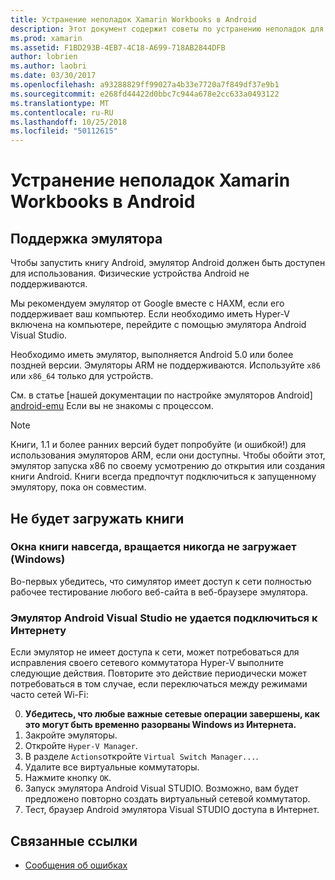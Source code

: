 ```yaml
---
title: Устранение неполадок Xamarin Workbooks в Android
description: Этот документ содержит советы по устранению неполадок для работы с Xamarin Workbooks в Android. В нем описывается поддержка эмулятора, книг, которые не загрузит и другим темам.
ms.prod: xamarin
ms.assetid: F1BD293B-4EB7-4C18-A699-718AB2844DFB
author: lobrien
ms.author: laobri
ms.date: 03/30/2017
ms.openlocfilehash: a93288829ff99027a4b33e7720a7f849df37e9b1
ms.sourcegitcommit: e268fd44422d0bbc7c944a678e2cc633a0493122
ms.translationtype: MT
ms.contentlocale: ru-RU
ms.lasthandoff: 10/25/2018
ms.locfileid: "50112615"
---
```

# <a name="troubleshooting-xamarin-workbooks-on-android"></a>Устранение неполадок Xamarin Workbooks в Android

## <a name="emulator-support"></a>Поддержка эмулятора

Чтобы запустить книгу Android, эмулятор Android должен быть доступен для использования. Физические устройства Android не поддерживаются.

Мы рекомендуем эмулятор от Google вместе с HAXM, если его поддерживает ваш компьютер.
Если необходимо иметь Hyper-V включена на компьютере, перейдите с помощью эмулятора Android Visual Studio.

Необходимо иметь эмулятор, выполняется Android 5.0 или более поздней версии. Эмуляторы ARM не поддерживаются. Используйте `x86` или `x86_64` только для устройств.

См. в статье [нашей документации по настройке эмуляторов Android] [ android-emu] Если вы не знакомы с процессом.

> [!NOTE]
> Книги, 1.1 и более ранних версий будет попробуйте (и ошибкой!) для использования эмуляторов ARM, если они доступны. Чтобы обойти этот, эмулятор запуска x86 по своему усмотрению до открытия или создания книги Android. Книги всегда предпочтут подключиться к запущенному эмулятору, пока он совместим.

## <a name="workbooks-wont-load"></a>Не будет загружать книги

### <a name="workbook-window-spins-forever-never-loads-windows"></a>Окна книги навсегда, вращается никогда не загружает (Windows)

Во-первых убедитесь, что симулятор имеет доступ к сети полностью рабочее тестирование любого веб-сайта в веб-браузере эмулятора.

### <a name="visual-studio-android-emulator-cannot-connect-to-the-internet"></a>Эмулятор Android Visual Studio не удается подключиться к Интернету

Если эмулятор не имеет доступа к сети, может потребоваться для исправления своего сетевого коммутатора Hyper-V выполните следующие действия. Повторите это действие периодически может потребоваться в том случае, если переключаться между режимами часто сетей Wi-Fi:

0. **Убедитесь, что любые важные сетевые операции завершены, как это могут быть временно разорваны Windows из Интернета.**
1. Закройте эмуляторы.
2. Откройте `Hyper-V Manager`.
3. В разделе `Actions`откройте `Virtual Switch Manager...`.
4. Удалите все виртуальные коммутаторы.
5. Нажмите кнопку `OK`.
6. Запуск эмулятора Android Visual STUDIO. Возможно, вам будет предложено повторно создать виртуальный сетевой коммутатор.
7. Тест, браузер Android эмулятора Visual STUDIO доступа в Интернет.

[android-emu]: https://developer.xamarin.com/guides/android/deployment,_testing,_and_metrics/debug-on-emulator/


## <a name="related-links"></a>Связанные ссылки

- [Сообщения об ошибках](~/tools/workbooks/install.md#reporting-bugs)
